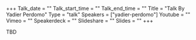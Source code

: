 +++
Talk_date = ""
Talk_start_time = ""
Talk_end_time = ""
Title = "Talk By Yadier Perdomo"
Type = "talk"
Speakers = ["yadier-perdomo"]
Youtube = ""
Vimeo = ""
Speakerdeck = ""
Slideshare = ""
Slides = ""
+++

TBD